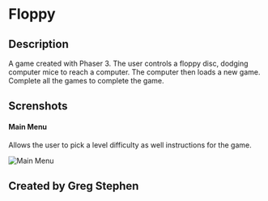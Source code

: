 # Floppy

## Description
A game created with Phaser 3. The user controls a floppy disc, dodging computer mice to reach a computer. The computer then loads a new game. Complete all the games to complete the game.

## Screnshots

#### Main Menu
Allows the user to pick a level difficulty as well instructions for the game.

![Main Menu](.assets/screnshots/main_menu.png)

## Created by Greg Stephen

